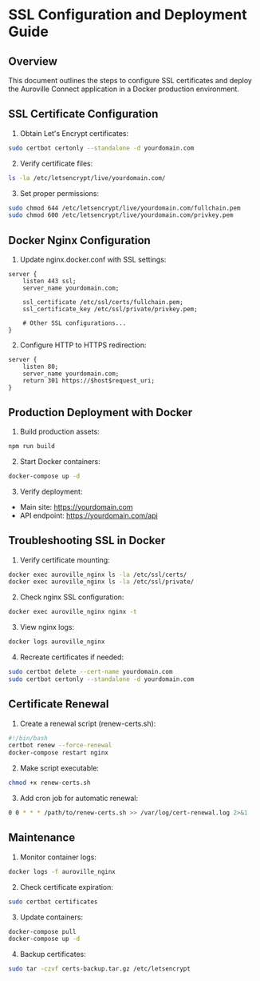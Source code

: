 # SSL Configuration and Deployment Guide

## Overview
This document outlines the steps to configure SSL certificates and deploy the Auroville Connect application in a Docker production environment.

## SSL Certificate Configuration

1. Obtain Let's Encrypt certificates:
```bash
sudo certbot certonly --standalone -d yourdomain.com
```

2. Verify certificate files:
```bash
ls -la /etc/letsencrypt/live/yourdomain.com/
```

3. Set proper permissions:
```bash
sudo chmod 644 /etc/letsencrypt/live/yourdomain.com/fullchain.pem
sudo chmod 600 /etc/letsencrypt/live/yourdomain.com/privkey.pem
```

## Docker Nginx Configuration

1. Update nginx.docker.conf with SSL settings:
```nginx
server {
    listen 443 ssl;
    server_name yourdomain.com;

    ssl_certificate /etc/ssl/certs/fullchain.pem;
    ssl_certificate_key /etc/ssl/private/privkey.pem;

    # Other SSL configurations...
}
```

2. Configure HTTP to HTTPS redirection:
```nginx
server {
    listen 80;
    server_name yourdomain.com;
    return 301 https://$host$request_uri;
}
```

## Production Deployment with Docker

1. Build production assets:
```bash
npm run build
```

2. Start Docker containers:
```bash
docker-compose up -d
```

3. Verify deployment:
- Main site: https://yourdomain.com
- API endpoint: https://yourdomain.com/api

## Troubleshooting SSL in Docker

1. Verify certificate mounting:
```bash
docker exec auroville_nginx ls -la /etc/ssl/certs/
docker exec auroville_nginx ls -la /etc/ssl/private/
```

2. Check nginx SSL configuration:
```bash
docker exec auroville_nginx nginx -t
```

3. View nginx logs:
```bash
docker logs auroville_nginx
```

4. Recreate certificates if needed:
```bash
sudo certbot delete --cert-name yourdomain.com
sudo certbot certonly --standalone -d yourdomain.com
```

## Certificate Renewal

1. Create a renewal script (renew-certs.sh):
```bash
#!/bin/bash
certbot renew --force-renewal
docker-compose restart nginx
```

2. Make script executable:
```bash
chmod +x renew-certs.sh
```

3. Add cron job for automatic renewal:
```bash
0 0 * * * /path/to/renew-certs.sh >> /var/log/cert-renewal.log 2>&1
```

## Maintenance

1. Monitor container logs:
```bash
docker logs -f auroville_nginx
```

2. Check certificate expiration:
```bash
sudo certbot certificates
```

3. Update containers:
```bash
docker-compose pull
docker-compose up -d
```

4. Backup certificates:
```bash
sudo tar -czvf certs-backup.tar.gz /etc/letsencrypt